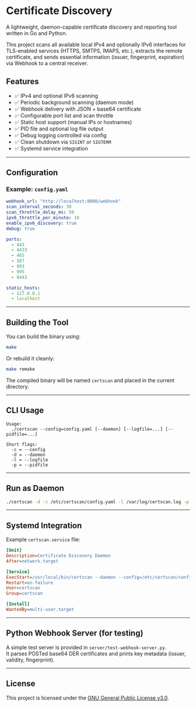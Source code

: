 # Certificate Discovery

A lightweight, daemon-capable certificate discovery and reporting tool written in Go and Python.

This project scans all available local IPv4 and optionally IPv6 interfaces for TLS-enabled services (HTTPS, SMTPS, IMAPS, etc.), extracts the remote certificate, and sends essential information (issuer, fingerprint, expiration) via Webhook to a central receiver.

## Features

- ✅ IPv4 and optional IPv6 scanning
- ✅ Periodic background scanning (daemon mode)
- ✅ Webhook delivery with JSON + base64 certificate
- ✅ Configurable port list and scan throttle
- ✅ Static host support (manual IPs or hostnames)
- ✅ PID file and optional log file output
- ✅ Debug logging controlled via config
- ✅ Clean shutdown via `SIGINT` or `SIGTERM`
- ✅ Systemd service integration

---

## Configuration

### Example: `config.yaml`

```yaml
webhook_url: "http://localhost:8000/webhook"
scan_interval_seconds: 30
scan_throttle_delay_ms: 50
ipv6_throttle_per_minute: 10
enable_ipv6_discovery: true
debug: true

ports:
  - 443
  - 4433
  - 465
  - 587
  - 993
  - 995
  - 8443

static_hosts:
  - 127.0.0.1
  - localhost
```

---

## Building the Tool

You can build the binary using:

```bash
make
```

Or rebuild it cleanly:

```bash
make remake
```

The compiled binary will be named `certscan` and placed in the current directory.

---

## CLI Usage

```
Usage:
  ./certscan --config=config.yaml [--daemon] [--logfile=...] [--pidfile=...]

Short flags:
  -c = --config
  -d = --daemon
  -l = --logfile
  -p = --pidfile
```

---

## Run as Daemon

```bash
./certscan -d -c /etc/certscan/config.yaml -l /var/log/certscan.log -p /var/run/certscan.pid
```

---

## Systemd Integration

Example `certscan.service` file:

```ini
[Unit]
Description=Certificate Discovery Daemon
After=network.target

[Service]
ExecStart=/usr/local/bin/certscan --daemon --config=/etc/certscan/config.yaml --logfile=/var/log/certscan.log --pidfile=/var/run/certscan.pid
Restart=on-failure
User=certscan
Group=certscan

[Install]
WantedBy=multi-user.target
```

---

## Python Webhook Server (for testing)

A simple test server is provided in `server/test-webhook-server.py`.  
It parses POSTed base64 DER certificates and prints key metadata (issuer, validity, fingerprint).

---

## License

This project is licensed under the [GNU General Public License v3.0](LICENSE).
